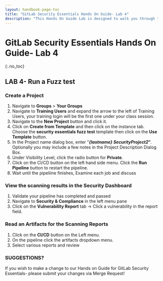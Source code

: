 ```yaml
---
layout: handbook-page-toc
title: "GitLab Security Essentials Hands On Guide- Lab 4"
description: "This Hands On Guide Lab is designed to walk you through the lab exercises used in the GitLab Security Essentials course."
---
```

# GitLab Security Essentials Hands On Guide- Lab 4
{:.no_toc}

## LAB 4- Run a Fuzz test

### Create a Project
1. Navigate to **Groups** > **Your Groups**
2. Navigate to **Training Users** and expand the arrow to the left of Training Users, your training login will be the first one under your class session.
3. Navigate to the **New Project** button and click it.
4. Click on **Create from Template** and then click on the instance tab. Choose the **security essentials fuzz test** template then click on the **Use Template** button.
5. In the Project name dialog box, enter “***{lastname} SecurityProject2*”**. Optionally you may include a few notes in the Project Description Dialog Box.
6. Under Visibility Level, click the radio button for **Private**.
7. Click on the CI/CD button on the left hand side menu.  Click the **Run Pipeline** button to restart the pipeline.
8. Wait until the pipeliine finishes, Examine each job and discuss 

### View the scanning results in the Security Dashboard 
1. Validate your pipeline has completed and passed
2. Navigate to **Security & Compliance** in the left menu pane  
3. Click on the **Vulnerability Report** tab -> Click a vulnerability in the report field.

### Read an Artifacts for the Scanning Reports
1. Click on the **CI/CD** button on the Left menu.  
2. On the pipeline click the artifacts dropdown menu.  
3. Select various reports and review 

### SUGGESTIONS?

If you wish to make a change to our Hands on Guide for GitLab Security Essentials- please submit your changes via Merge Request!

